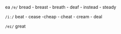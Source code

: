ea 
`/e/`
bread - breast - breath - deaf - instead - steady

`/iː/`
beat - cease -cheap - cheat - cream - deal

`/eɪ/`
great